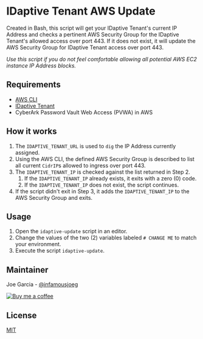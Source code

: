 # IDaptive Tenant AWS Update

Created in Bash, this script will get your IDaptive Tenant's current IP Address and checks a pertinent AWS Security Group for the IDaptive Tenant's allowed access over port 443. If it does not exist, it will update the AWS Security Group for IDaptive Tenant access over port 443.

_Use this script if you do not feel comfortable allowing all potential AWS EC2 instance IP Address blocks._

## Requirements

* [AWS CLI](https://aws.amazon.com/cli/)
* [IDaptive Tenant](https://www.idaptive.com/free-trial)
* CyberArk Password Vault Web Access (PVWA) in AWS

## How it works

1. The `IDAPTIVE_TENANT_URL` is used to `dig` the IP Address currently assigned.
2. Using the AWS CLI, the defined AWS Security Group is described to list all current `CidrIP`s allowed to ingress over port 443.
3. The `IDAPTIVE_TENANT_IP` is checked against the list returned in Step 2.
   1. If the `IDAPTIVE_TENANT_IP` already exists, it exits with a zero (0) code.
   2. If the `IDAPTIVE_TENANT_IP` does not exist, the script continues.
4. If the script didn't exit in Step 3, it adds the `IDAPTIVE_TENANT_IP` to the AWS Security Group and exits.

## Usage

1. Open the `idaptive-update` script in an editor.
2. Change the values of the two (2) variables labeled `# CHANGE ME` to match your environment.
3. Execute the script `idaptive-update`.

## Maintainer

Joe Garcia - [@infamousjoeg](https://github.com/infamousjoeg)

[![Buy me a coffee][buymeacoffee-shield]][buymeacoffee]

[buymeacoffee]: https://www.buymeacoffee.com/infamousjoeg
[buymeacoffee-shield]: https://www.buymeacoffee.com/assets/img/custom_images/orange_img.png

## License

[MIT](LICENSE)